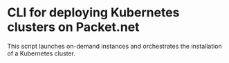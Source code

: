 # CLI for deploying Kubernetes clusters on Packet.net
This script launches on-demand instances and orchestrates the installation of a Kubernetes cluster.
